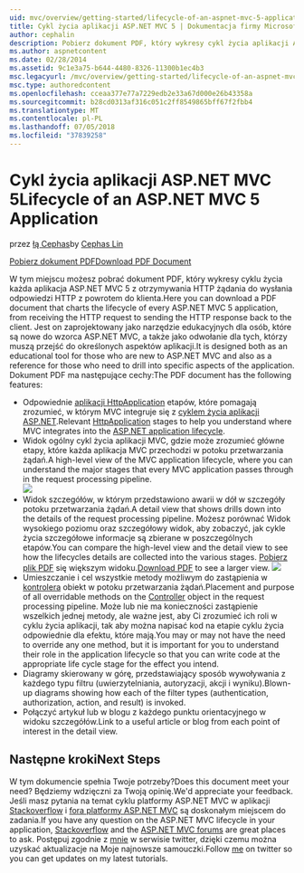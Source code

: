 ```yaml
---
uid: mvc/overview/getting-started/lifecycle-of-an-aspnet-mvc-5-application
title: Cykl życia aplikacji ASP.NET MVC 5 | Dokumentacja firmy Microsoft
author: cephalin
description: Pobierz dokument PDF, który wykresy cykl życia aplikacji ASP.NET MVC 5. Ten dokument cyklu życia zawiera widok ogólny cykl życia MVC...
ms.author: aspnetcontent
ms.date: 02/28/2014
ms.assetid: 9c1e3a75-b644-4480-8326-11300b1ec4b3
msc.legacyurl: /mvc/overview/getting-started/lifecycle-of-an-aspnet-mvc-5-application
msc.type: authoredcontent
ms.openlocfilehash: cceaa377e77a7229edb2e33a67d000e26b43358a
ms.sourcegitcommit: b28cd0313af316c051c2ff8549865bff67f2fbb4
ms.translationtype: MT
ms.contentlocale: pl-PL
ms.lasthandoff: 07/05/2018
ms.locfileid: "37839258"
---
```

<a name="lifecycle-of-an-aspnet-mvc-5-application"></a><span data-ttu-id="e32f0-104">Cykl życia aplikacji ASP.NET MVC 5</span><span class="sxs-lookup"><span data-stu-id="e32f0-104">Lifecycle of an ASP.NET MVC 5 Application</span></span>
====================
<span data-ttu-id="e32f0-105">przez [łą Cephas](https://github.com/cephalin)</span><span class="sxs-lookup"><span data-stu-id="e32f0-105">by [Cephas Lin](https://github.com/cephalin)</span></span>

[<span data-ttu-id="e32f0-106">Pobierz dokument PDF</span><span class="sxs-lookup"><span data-stu-id="e32f0-106">Download PDF Document</span></span>](lifecycle-of-an-aspnet-mvc-5-application/_static/lifecycle-of-an-aspnet-mvc-5-application1.pdf)

<span data-ttu-id="e32f0-107">W tym miejscu możesz pobrać dokument PDF, który wykresy cyklu życia każda aplikacja ASP.NET MVC 5 z otrzymywania HTTP żądania do wysłania odpowiedzi HTTP z powrotem do klienta.</span><span class="sxs-lookup"><span data-stu-id="e32f0-107">Here you can download a PDF document that charts the lifecycle of every ASP.NET MVC 5 application, from receiving the HTTP request to sending the HTTP response back to the client.</span></span> <span data-ttu-id="e32f0-108">Jest on zaprojektowany jako narzędzie edukacyjnych dla osób, które są nowe do wzorca ASP.NET MVC, a także jako odwołanie dla tych, którzy muszą przejść do określonych aspektów aplikacji.</span><span class="sxs-lookup"><span data-stu-id="e32f0-108">It is designed both as an educational tool for those who are new to ASP.NET MVC and also as a reference for those who need to drill into specific aspects of the application.</span></span> <span data-ttu-id="e32f0-109">Dokument PDF ma następujące cechy:</span><span class="sxs-lookup"><span data-stu-id="e32f0-109">The PDF document has the following features:</span></span>

- <span data-ttu-id="e32f0-110">Odpowiednie [aplikacji HttpApplication](https://msdn.microsoft.com/library/system.web.httpapplication.aspx) etapów, które pomagają zrozumieć, w którym MVC integruje się z [cyklem życia aplikacji ASP.NET](https://msdn.microsoft.com/library/bb470252.aspx).</span><span class="sxs-lookup"><span data-stu-id="e32f0-110">Relevant [HttpApplication](https://msdn.microsoft.com/library/system.web.httpapplication.aspx) stages to help you understand where MVC integrates into the [ASP.NET application lifecycle](https://msdn.microsoft.com/library/bb470252.aspx).</span></span>
- <span data-ttu-id="e32f0-111">Widok ogólny cykl życia aplikacji MVC, gdzie może zrozumieć główne etapy, które każda aplikacja MVC przechodzi w potoku przetwarzania żądań.</span><span class="sxs-lookup"><span data-stu-id="e32f0-111">A high-level view of the MVC application lifecycle, where you can understand the major stages that every MVC application passes through in the request processing pipeline.</span></span>  
    ![](lifecycle-of-an-aspnet-mvc-5-application/_static/image1.jpg)
- <span data-ttu-id="e32f0-112">Widok szczegółów, w którym przedstawiono awarii w dół w szczegóły potoku przetwarzania żądań.</span><span class="sxs-lookup"><span data-stu-id="e32f0-112">A detail view that shows drills down into the details of the request processing pipeline.</span></span> <span data-ttu-id="e32f0-113">Możesz porównać Widok wysokiego poziomu oraz szczegółowy widok, aby zobaczyć, jak cykle życia szczegółowe informacje są zbierane w poszczególnych etapów.</span><span class="sxs-lookup"><span data-stu-id="e32f0-113">You can compare the high-level view and the detail view to see how the lifecycles details are collected into the various stages.</span></span> <span data-ttu-id="e32f0-114">[Pobierz plik PDF](lifecycle-of-an-aspnet-mvc-5-application/_static/lifecycle-of-an-aspnet-mvc-5-application1.pdf) się większym widoku.</span><span class="sxs-lookup"><span data-stu-id="e32f0-114">[Download PDF](lifecycle-of-an-aspnet-mvc-5-application/_static/lifecycle-of-an-aspnet-mvc-5-application1.pdf) to see a larger view.</span></span>
    ![](lifecycle-of-an-aspnet-mvc-5-application/_static/image2.jpg)
- <span data-ttu-id="e32f0-115">Umieszczanie i cel wszystkie metody możliwym do zastąpienia w [kontrolera](https://msdn.microsoft.com/library/system.web.mvc.controller.aspx) obiekt w potoku przetwarzania żądań.</span><span class="sxs-lookup"><span data-stu-id="e32f0-115">Placement and purpose of all overridable methods on the [Controller](https://msdn.microsoft.com/library/system.web.mvc.controller.aspx) object in the request processing pipeline.</span></span> <span data-ttu-id="e32f0-116">Może lub nie ma konieczności zastąpienie wszelkich jednej metody, ale ważne jest, aby Ci zrozumieć ich roli w cyklu życia aplikacji, tak aby można napisać kod na etapie cyklu życia odpowiednie dla efektu, które mają.</span><span class="sxs-lookup"><span data-stu-id="e32f0-116">You may or may not have the need to override any one method, but it is important for you to understand their role in the application lifecycle so that you can write code at the appropriate life cycle stage for the effect you intend.</span></span>
- <span data-ttu-id="e32f0-117">Diagramy skierowany w górę, przedstawiający sposób wywoływania z każdego typu filtru (uwierzytelniania, autoryzacji, akcji i wyniku).</span><span class="sxs-lookup"><span data-stu-id="e32f0-117">Blown-up diagrams showing how each of the filter types (authentication, authorization, action, and result) is invoked.</span></span>
- <span data-ttu-id="e32f0-118">Połączyć artykuł lub w blogu z każdego punktu orientacyjnego w widoku szczegółów.</span><span class="sxs-lookup"><span data-stu-id="e32f0-118">Link to a useful article or blog from each point of interest in the detail view.</span></span>


## <a name="next-steps"></a><span data-ttu-id="e32f0-119">Następne kroki</span><span class="sxs-lookup"><span data-stu-id="e32f0-119">Next Steps</span></span>

<span data-ttu-id="e32f0-120">W tym dokumencie spełnia Twoje potrzeby?</span><span class="sxs-lookup"><span data-stu-id="e32f0-120">Does this document meet your need?</span></span> <span data-ttu-id="e32f0-121">Będziemy wdzięczni za Twoją opinię.</span><span class="sxs-lookup"><span data-stu-id="e32f0-121">We'd appreciate your feedback.</span></span> <span data-ttu-id="e32f0-122">Jeśli masz pytania na temat cyklu platformy ASP.NET MVC w aplikacji [Stackoverflow](http://stackoverflow.com/help) i [fora platformy ASP.NET MVC](https://forums.asp.net/1146.aspx) są doskonałym miejscem do zadania.</span><span class="sxs-lookup"><span data-stu-id="e32f0-122">If you have any question on the ASP.NET MVC lifecycle in your application, [Stackoverflow](http://stackoverflow.com/help) and the [ASP.NET MVC forums](https://forums.asp.net/1146.aspx) are great places to ask.</span></span> <span data-ttu-id="e32f0-123">Postępuj zgodnie z [mnie](https://twitter.com/Cephas_MSFT) w serwisie twitter, dzięki czemu można uzyskać aktualizacje na Moje najnowsze samouczki.</span><span class="sxs-lookup"><span data-stu-id="e32f0-123">Follow [me](https://twitter.com/Cephas_MSFT) on twitter so you can get updates on my latest tutorials.</span></span>
